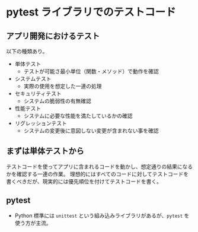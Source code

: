 # pytest ライブラリでのテストコード

## アプリ開発におけるテスト

以下の種類あり。

- 単体テスト
  - テストが可能さ最小単位（関数・メソッド）で動作を確認
- システムテスト
  - 実際の使用を想定した一連の処理
- セキュリティテスト
  - システムの脆弱性の有無確認
- 性能テスト
  - システムに必要な性能を満たしているかの確認
- リグレッションテスト
  - システムの変更後に意図しない変更が含まれない事を確認

## まずは単体テストから

テストコードを使ってアプリに含まれるコードを動かし、想定通りの結果になるかを確認する一連の作業。
理想的にはすべてのコードに対してテストコードを書くべきだが、現実的には優先順位を付けてテストコードを書く。

## pytest

- Python 標準には `unittest` という組み込みライブラリがあるが、`pytest` を使う方が主流。
